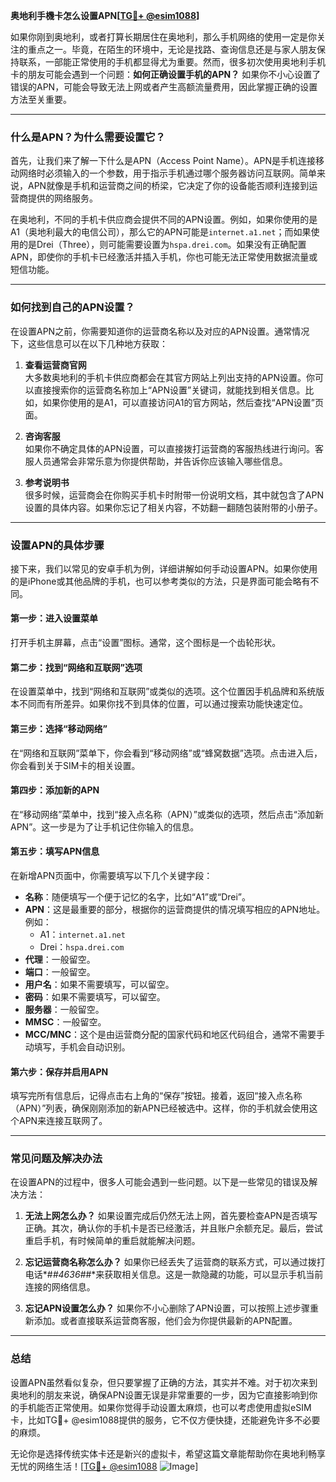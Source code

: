 **奥地利手機卡怎么设置APN[[TG💪+ @esim1088](https://t.me/s/esim1088)]**

如果你刚到奥地利，或者打算长期居住在奥地利，那么手机网络的使用一定是你关注的重点之一。毕竟，在陌生的环境中，无论是找路、查询信息还是与家人朋友保持联系，一部能正常使用的手机都显得尤为重要。然而，很多初次使用奥地利手机卡的朋友可能会遇到一个问题：**如何正确设置手机的APN？** 如果你不小心设置了错误的APN，可能会导致无法上网或者产生高额流量费用，因此掌握正确的设置方法至关重要。

---

### **什么是APN？为什么需要设置它？**

首先，让我们来了解一下什么是APN（Access Point Name）。APN是手机连接移动网络时必须输入的一个参数，用于指示手机通过哪个服务器访问互联网。简单来说，APN就像是手机和运营商之间的桥梁，它决定了你的设备能否顺利连接到运营商提供的网络服务。

在奥地利，不同的手机卡供应商会提供不同的APN设置。例如，如果你使用的是A1（奥地利最大的电信公司），那么它的APN可能是`internet.a1.net`；而如果使用的是Drei（Three），则可能需要设置为`hspa.drei.com`。如果没有正确配置APN，即使你的手机卡已经激活并插入手机，你也可能无法正常使用数据流量或短信功能。

---

### **如何找到自己的APN设置？**

在设置APN之前，你需要知道你的运营商名称以及对应的APN设置。通常情况下，这些信息可以在以下几种地方获取：

1. **查看运营商官网**  
   大多数奥地利的手机卡供应商都会在其官方网站上列出支持的APN设置。你可以直接搜索你的运营商名称加上“APN设置”关键词，就能找到相关信息。比如，如果你使用的是A1，可以直接访问A1的官方网站，然后查找“APN设置”页面。

2. **咨询客服**  
   如果你不确定具体的APN设置，可以直接拨打运营商的客服热线进行询问。客服人员通常会非常乐意为你提供帮助，并告诉你应该输入哪些信息。

3. **参考说明书**  
   很多时候，运营商会在你购买手机卡时附带一份说明文档，其中就包含了APN设置的具体内容。如果你忘记了相关内容，不妨翻一翻随包装附带的小册子。

---

### **设置APN的具体步骤**

接下来，我们以常见的安卓手机为例，详细讲解如何手动设置APN。如果你使用的是iPhone或其他品牌的手机，也可以参考类似的方法，只是界面可能会略有不同。

#### **第一步：进入设置菜单**
打开手机主屏幕，点击“设置”图标。通常，这个图标是一个齿轮形状。

#### **第二步：找到“网络和互联网”选项**
在设置菜单中，找到“网络和互联网”或类似的选项。这个位置因手机品牌和系统版本不同而有所差异。如果你找不到具体的位置，可以通过搜索功能快速定位。

#### **第三步：选择“移动网络”**
在“网络和互联网”菜单下，你会看到“移动网络”或“蜂窝数据”选项。点击进入后，你会看到关于SIM卡的相关设置。

#### **第四步：添加新的APN**
在“移动网络”菜单中，找到“接入点名称（APN）”或类似的选项，然后点击“添加新APN”。这一步是为了让手机记住你输入的信息。

#### **第五步：填写APN信息**
在新增APN页面中，你需要填写以下几个关键字段：

- **名称**：随便填写一个便于记忆的名字，比如“A1”或“Drei”。
- **APN**：这是最重要的部分，根据你的运营商提供的情况填写相应的APN地址。例如：
  - A1：`internet.a1.net`
  - Drei：`hspa.drei.com`
- **代理**：一般留空。
- **端口**：一般留空。
- **用户名**：如果不需要填写，可以留空。
- **密码**：如果不需要填写，可以留空。
- **服务器**：一般留空。
- **MMSC**：一般留空。
- **MCC/MNC**：这个是由运营商分配的国家代码和地区代码组合，通常不需要手动填写，手机会自动识别。

#### **第六步：保存并启用APN**
填写完所有信息后，记得点击右上角的“保存”按钮。接着，返回“接入点名称（APN）”列表，确保刚刚添加的新APN已经被选中。这样，你的手机就会使用这个APN来连接互联网了。

---

### **常见问题及解决办法**

在设置APN的过程中，很多人可能会遇到一些问题。以下是一些常见的错误及解决方法：

1. **无法上网怎么办？**
   如果设置完成后仍然无法上网，首先要检查APN是否填写正确。其次，确认你的手机卡是否已经激活，并且账户余额充足。最后，尝试重启手机，有时候简单的重启就能解决问题。

2. **忘记运营商名称怎么办？**
   如果你已经丢失了运营商的联系方式，可以通过拨打电话*#*#4636#*#*来获取相关信息。这是一款隐藏的功能，可以显示手机当前连接的网络信息。

3. **忘记APN设置怎么办？**
   如果你不小心删除了APN设置，可以按照上述步骤重新添加。或者直接联系运营商客服，他们会为你提供最新的APN配置。

---

### **总结**

设置APN虽然看似复杂，但只要掌握了正确的方法，其实并不难。对于初次来到奥地利的朋友来说，确保APN设置无误是非常重要的一步，因为它直接影响到你的手机能否正常使用。如果你觉得手动设置太麻烦，也可以考虑使用虚拟eSIM卡，比如TG💪+ @esim1088提供的服务，它不仅方便快捷，还能避免许多不必要的麻烦。

无论你是选择传统实体卡还是新兴的虚拟卡，希望这篇文章能帮助你在奥地利畅享无忧的网络生活！[[TG💪+ @esim1088](https://t.me/s/esim1088) ![Image](https://i.postimg.cc/4NQfJmqS/Snipaste-2025-05-13-00-14-12.png)]